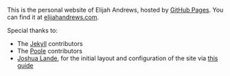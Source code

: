 This is the personal website of Elijah Andrews, hosted by [GitHub Pages](http://pages.github.com). You can find it at [elijahandrews.com](http://elijahandrews.com).

Special thanks to:

- The [Jekyll](http://jekyllrb.com/) contributors
- The [Poole](http://getpoole.com/) contributors
- [Joshua Lande](http://joshualande.com/), for the initial layout and configuration of the site via [this guide](http://joshualande.com/jekyll-github-pages-poole/)
